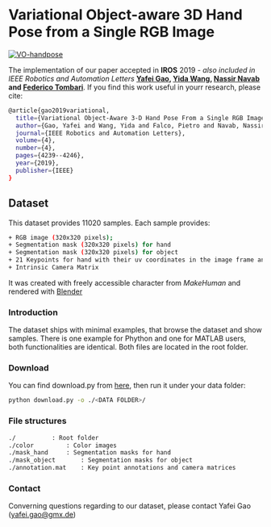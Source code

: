 # Variational Object-aware 3D Hand Pose from a Single RGB Image
[![VO-handpose](https://img.youtube.com/vi/tSTQ2NTqB4A/0.jpg)](https://youtu.be/tSTQ2NTqB4A)

The implementation of our paper accepted in **IROS** 2019 - *also included in IEEE Robotics and Automation Letters*
**[Yafei Gao](https://www.linkedin.com/in/yafei-gao-0900a0131/?originalSubdomain=de), [Yida Wang](https://wangyida.github.io/#about), [Nassir Navab](http://campar.in.tum.de/Main/NassirNavab) and [Federico Tombari](http://campar.in.tum.de/Main/FedericoTombari)**.
If you find this work useful in yourr research, please cite:


```bash
@article{gao2019variational,
  title={Variational Object-Aware 3-D Hand Pose From a Single RGB Image},
  author={Gao, Yafei and Wang, Yida and Falco, Pietro and Navab, Nassir and Tombari, Federico},
  journal={IEEE Robotics and Automation Letters},
  volume={4},
  number={4},
  pages={4239--4246},
  year={2019},
  publisher={IEEE}
}
```

## Dataset
This dataset provides 11020 samples. Each sample provides:

```bash
+ RGB image (320x320 pixels); 
+ Segmentation mask (320x320 pixels) for hand
+ Segmentation mask (320x320 pixels) for object 
+ 21 Keypoints for hand with their uv coordinates in the image frame and their xyz coordinates in the camera coordinate system
+ Intrinsic Camera Matrix
```


It was created with freely accessible character from *MakeHuman* and rendered with [Blender](www.blender.org)

### Introduction
The dataset ships with minimal examples, that browse the dataset and show samples.
There is one example for Phython and one for MATLAB users, both functionalities are identical.
Both files are located in the root folder.

### Download

You can find download.py from [here](https://github.com/wangyida/VO-handpose/blob/master/download.py),  then run it under your data folder:

```bash
python download.py -o ./<DATA FOLDER>/
```

### File structures
```bash
./ 			: Root folder
./color			: Color images
./mask_hand		: Segmentation masks for hand
./mask_object		: Segmentation masks for object
./annotation.mat	: Key point annotations and camera matrices
```
### Contact
Converning questions regarding to our dataset, please contact Yafei Gao (yafei.gao@gmx.de)
